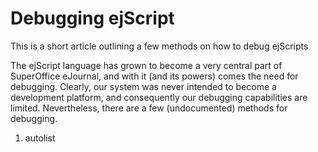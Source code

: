 <properties date="2016-06-24"
SortOrder="1"
/>

Debugging ejScript
===============================

This is a short article outlining a few methods on how to debug ejScripts

The ejScript language has grown to become a very central part of SuperOffice eJournal, and with it (and its powers) comes the need for debugging. Clearly, our system was never intended to become a development platform, and consequently our debugging capabilities are limited. Nevertheless, there are a few (undocumented) methods for debugging.

1. autolist
